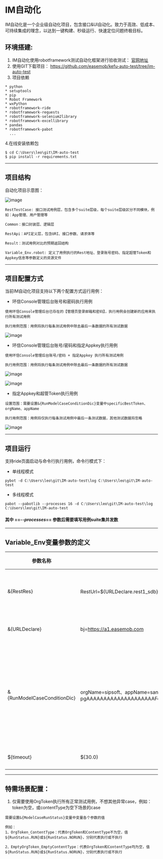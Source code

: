 
# IM自动化
IM自动化是一个企业级自动化项目，包含接口&UI自动化。致力于高效、低成本、可持续集成的理念，以达到一键构建、秒级运行、快速定位问题终极目标。

## 环境搭建:

1. IM自动化使用robotframework测试自动化框架进行验收测试： [官网地址](http://robotframework.org/)
2. 使用GIT下载项目： https://github.com/easemob/kefu-auto-test/tree/im-auto-test
3. 项目依赖

```
* python
* setuptools
* pip
* Robot Framework
* wxPython
* robotframework-ride
* robotframework-requests
* robotframework-selenium2library
* robotframework-excellibrary
* pandas
* robotframework-pabot
  ...
```
4.在线安装依赖包

```
$ cd C:\Users\leo\git\IM-auto-test
$ pip install -r requirements.txt
```

---

## 项目结构

自动化项目示意图：

![image](https://kefu.easemob.com/v1/Tenant/634/MediaFiles/29a8874e-b60f-429e-a1dd-5e943f14b974aW1hZ2UucG5n)


```
RestTestCase: 接口测试用例层，包含多个suite层级，每个suite层级区分不同模块，例如：App管理、用户管理等

Common：接口封装层、逻辑层

RestApi：API定义层，包含URI、接口参数、请求体等

Result：测试用例对比的预期返回结构

Variable_Env.robot: 定义了用例执行的Rest地址、登录账号密码、指定超管Token和Appkey信息等参数定义的资源文件
```

---


## 项目配置方式

当前IM自动化项目支持以下两个配置方式运行用例：

- 环信Console管理后台账号和密码执行用例

```
使用环信Console管理后台已存在的【管理员登录邮箱和密码】，执行用例会创建新的应用来执行所有测试用例

执行用例范围：用例将执行每条测试用例中除去最后一条数据的所有测试数据
```

![image](https://kefu.easemob.com/v1/Tenant/634/MediaFiles/c95647b2-4eea-44d6-abb2-757e22c10761Y29uc29sZeaJp-ihjOaWueW8jy5wbmc=)


- 环信Console管理后台账号/密码和指定Appkey执行用例

```
使用环信Console管理后台账号/密码 + 指定Appkey 执行所有测试用例

执行用例范围：用例将执行每条测试用例中除去最后一条数据的所有测试数据
```
![image](https://kefu.easemob.com/v1/Tenant/634/MediaFiles/c95647b2-4eea-44d6-abb2-757e22c10761Y29uc29sZeaJp-ihjOaWueW8jy5wbmc=)

![image](https://kefu.easemob.com/v1/Tenant/634/MediaFiles/bcae4ee6-a6db-470c-a888-7d89dfe9b896aW1hZ2UucG5n)


- 指定Appkey和超管Token执行用例

```
设置范围：需要设置&{RunModelCaseConditionDic}变量中specificBestToken、orgName、appName

执行用例范围：用例将仅执行每条测试用例中最后一条测试数据，其他测试数据将忽略
```
![image](https://kefu.easemob.com/v1/Tenant/634/MediaFiles/77e94d89-a5fe-4670-be14-8ba30efd712a5oyH5a6aYXBwa2V55omn6KGMLnBuZw==)


---

## 项目运行
支持ride页面启动与命令行执行用例，命令行模式下：

- 单线程模式
```
pybot -d C:\Users\leo\git\IM-auto-test\log C:\Users\leo\git\IM-auto-test
```
- 多线程模式
```
pabot --pabotlib --processes 16 -d C:\Users\leo\git\IM-auto-test\log C:\Users\leo\git\IM-auto-test
```


#### 其中 ==*--processes*== 参数后需要填写用例suite集并发数


---

## Variable_Env变量参数的定义


|参数名称|参数值举例|参数描述|
| ---- | --- | --- |
|&{RestRes}|RestUrl=${URLDeclare.rest1_sdb}、username=leoli@easemob.com、password=lijipeng123|测试环境、console登录账号密码配置|
|&{URLDeclare}|bj=https://a1.easemob.com|定义了常用的Rest集群地址|
|&{RunModelCaseConditionDic}|orgName=sipsoft、appName=sandbox、specificBestToken=YWMtzyUm6ItOEemUEgcakCE-pgAAAAAAAAAAAAAAAAAAAAFe2JYa1n8R45heowo6U5LUAQMAAAFrQDk7fQBPGgDzCSzjnyAlJr1bFVAh7729xKey1_D2gZ7JMRqZZ6Pk8g|指定Appkey场景下配置的Appkey信息和超管token，该配置优先于console后台账号密码配置|
|${timeout}|${30.0}|接口超时时间设置|

---

## 特需场景配置：


1. 仅需要使用OrgToken执行所有正常测试用例，不想其他异常case，例如：token为空，或contentType为空下场景的case

```
需要设置&{ModelCaseRunStatus}变量中变量各个参数的值

例如：
1、OrgToken_ContentType：代表OrgToken和ContentType不为空，值${RunStatus.RUN}或${RunStatus.NORUN}，分别代表执行或不执行

2、EmptyOrgToken_EmptyContentType：代表OrgToken和ContentType均为空，值${RunStatus.RUN}或${RunStatus.NORUN}，分别代表执行或不执行

```
